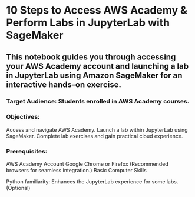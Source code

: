 # 10 Steps to Access AWS Academy & Perform Labs in JupyterLab with SageMaker

## This notebook guides you through accessing your AWS Academy account and launching a lab in JupyterLab using Amazon SageMaker for an interactive hands-on exercise.

### Target Audience: Students enrolled in AWS Academy courses.

### Objectives:

Access and navigate AWS Academy.
Launch a lab within JupyterLab using SageMaker.
Complete lab exercises and gain practical cloud experience.

### Prerequisites:

AWS Academy Account
Google Chrome or Firefox (Recommended browsers for seamless integration.)
Basic Computer Skills

Python familiarity: Enhances the JupyterLab experience for some labs. (Optional)

